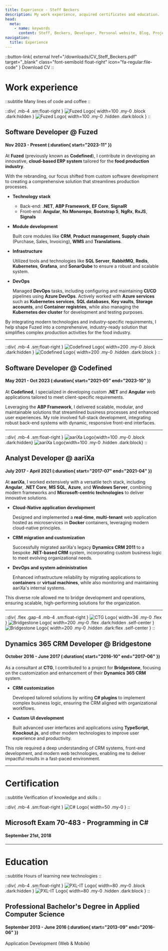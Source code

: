 ```yaml
---
title: Experience - Steff Beckers
description: My work experience, acquired certificates and education.
head:
  meta:
    - name: keywords
      content: Steff, Beckers, Developer, Personal website, Blog, Projects, Resume, CV, Work, Experience, Fuzed, Codefined, aariXa, CTG, Brigestone, PXL
navigation:
  title: Experience
---
```


::button-link{ external href="/downloads/CV_Steff_Beckers.pdf" target="_blank" class="font-semibold float-right" icon="fa-regular:file-code" }
Download CV
::

# Work experience

::subtitle
Many lines of code and coffee
::

::div{ .mb-4 .sm:float-right }
![Fuzed Logo](/images/logos/fuzed-logo-black.svg){ width=100 .my-0 .block .dark:hidden }
![Fuzed Logo](/images/logos/fuzed-logo-white.svg){ width=100 .my-0 .hidden .dark:block }
::

## Software Developer @ Fuzed

#### Nov 2023 - Present (:duration{ start="2023-11" })

At **Fuzed** (previously known as **Codefined**), I contribute in developing an innovative, **cloud-based ERP system** tailored for the **food production industry**.

With the rebranding, our focus shifted from custom software development to creating a comprehensive solution that streamlines production processes.

- **Technology stack**
  
  - Back-end: **.NET**, **ABP Framework**, **EF Core**, **SignalR**
  - Front-end: **Angular**, **Nx Monorepo**, **Bootstrap 5**, **NgRx**, **RxJS**, **Signals**

- **Module development**
  
  Built core modules like **CRM**, **Product management**, **Supply chain** (Purchase, Sales, Invoicing), **WMS** and **Translations**.

- **Infrastructure**

  Utilized tools and technologies like **SQL Server**, **RabbitMQ**, **Redis**, **Kubernetes**, **Grafana**, and **SonarQube** to ensure a robust and scalable system.

- **DevOps**
  
  Managed **DevOps** tasks, including configuring and maintaining **CI/CD** pipelines using **Azure DevOps**. Actively worked with **Azure services** such as **Kubernetes services**, **SQL databases**, **Key vaults**, **Storage accounts**, and **Container registries**, while also managing the **Kubernetes dev cluster** for development and testing purposes.

By integrating modern technologies and industry-specific requirements, I help shape Fuzed into a comprehensive, industry-ready solution that simplifies complex production activities for the food industry.

<hr />

::div{ .mb-4 .sm:float-right }
![Codefined Logo](/images/logos/codefined-logo-black.svg){ width=200 .my-0 .block .dark:hidden }
![Codefined Logo](/images/logos/codefined-logo-white.svg){ width=200 .my-0 .hidden .dark:block }
::

## Software Developer @ Codefined

#### May 2021 - Oct 2023 (:duration{ start="2021-05" end="2023-10" })

At **Codefined**, I specialized in developing custom **.NET** and **Angular** web applications tailored to meet client-specific requirements.

Leveraging the **ABP Framework**, I delivered scalable, modular, and maintainable solutions that streamlined business processes and enhanced user experiences. My role involved full-stack development, integrating robust back-end systems with dynamic, responsive front-end interfaces.

<hr />

::div{ .mb-4 .sm:float-right  }
![aariXa Logo](/images/logos/aarixa-logo-blue.png){width=100 .my-0 .block .dark:hidden}
![aariXa Logo](/images/logos/aarixa-logo-white.png){width=100 .my-0 .hidden .dark:block}
::

## Analyst Developer @ aariXa

#### July 2017 - April 2021 (:duration{ start="2017-07" end="2021-04" })

At **aariXa**, I worked extensively with a versatile tech stack, including **Angular**, **.NET Core**, **MS SQL**, **Azure**, and **Windows Server**, combining modern frameworks and **Microsoft-centric technologies** to deliver innovative solutions.

- **Cloud-Native application development**
  
  Designed and implemented a **real-time**, **multi-tenant** web application hosted as microservices in **Docker** containers, leveraging modern cloud-native principles.

- **CRM migration and customization**
 
  Successfully migrated aariXa's legacy **Dynamics CRM 2011** to a bespoke **.NET-based CRM** system, incorporating custom business logic to meet evolving organizational needs.

- **DevOps and system administration**
 
  Enhanced infrastructure reliability by migrating applications to **containers** or **virtual machines**, while also monitoring and maintaining aariXa's internal systems.

This diverse role allowed me to bridge development and operations, ensuring scalable, high-performing solutions for the organization.

<hr />

::div{ .flex .gap-4 .mb-4 .sm:float-right }
![CTG Logo](/images/logos/ctg-logo.gif){ width=36 .my-0 .flex }
![Bridgestone Logo](/images/logos/bridgestone-logo-black.png){ width=200 .my-0 .flex .dark:hidden .self-center }
![Bridgestone Logo](/images/logos/bridgestone-logo-white.png){ width=200 .my-0 .hidden .dark:flex .self-center }
::

## Dynamics 365 CRM Developer @ Bridgestone

#### October 2016 - June 2017 (:duration{ start="2016-10" end="2017-06" })

As a consultant at **CTG**, I contributed to a project for **Bridgestone**, focusing on the customization and enhancement of their **Dynamics 365 CRM** system.

- **CRM customization**
  
  Developed tailored solutions by writing **C# plugins** to implement complex business logic, ensuring the CRM aligned with organizational workflows.

- **Custom UI development**
  
  Built advanced user interfaces and applications using **TypeScript**, **Knockout.js**, and other modern technologies to improve user experience and productivity.

This role required a deep understanding of CRM systems, front-end development, and modern web technologies, enabling me to deliver impactful results in a fast-paced environment.

<hr />

# Certification

::subtitle
Verification of knowledge and skills
::

::div{ .mb-4 .sm:float-right }
![C# Logo](/images/logos/csharp-logo.svg){ width=50 .my-0 }
::

## Microsoft Exam 70-483 - Programming in C#

#### September 21st, 2018

<hr />

# Education

::subtitle
Hours of learning new technologies
::

::div{ .mb-4 .sm:float-right }
![PXL-IT Logo](/images/logos/pxl-it-logo-black.png){ width=80 .my-0 .block .dark:hidden }
![PXL-IT Logo](/images/logos/pxl-it-logo-white.png){ width=80 .my-0 .hidden .dark:block }
::

## Professional Bachelor's Degree in Applied Computer Science

#### September 2013 - June 2016 (:duration{ start="2013-09" end="2016-06" })

Application Development (Web & Mobile)

